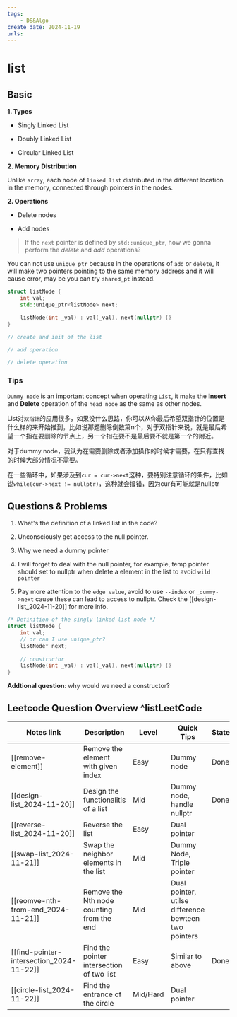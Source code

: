 ```yaml
---
tags:
    - DS&Algo
create date: 2024-11-19
urls:
---
```


# list

## Basic

**1. Types** 

- Singly Linked List

- Doubly Linked List

- Circular Linked List

**2. Memory Distribution** 

Unlike `array`, each node of `linked list` distributed in the different location in the memory, connected through pointers in the nodes. 


**2. Operations** 

- Delete nodes

- Add nodes

>If the `next` pointer is defined by `std::unique_ptr`, how we gonna perform the *delete* and *add* operations?

You can not use `unique_ptr` because in the operations of `add` or `delete`, it will make two pointers pointing to the same memory address and it will cause error, may be you can try `shared_pt` instead.

```cpp
struct listNode {
    int val;
    std::unique_ptr<listNode> next;

    listNode(int _val) : val(_val), next(nullptr) {}
}

// create and init of the list

// add operation

// delete operation
```

### Tips

`Dummy node` is an important concept when operating `List`, it make the **Insert** and **Delete** operation of the `head node` as the same as other nodes.

List对`双指针`的应用很多，如果没什么思路，你可以从你最后希望双指针的位置是什么样的来开始推到，比如说那题删除倒数第n个，对于双指针来说，就是最后希望一个指在要删除的节点上，另一个指在要不是最后要不就是第一个的附近。

对于dummy node，我认为在需要删除或者添加操作的时候才需要，在只有查找的时候大部分情况不需要。

在一些循环中，如果涉及到`cur = cur->next`这种，要特别注意循环的条件，比如说`while(cur->next != nullptr)`，这种就会报错，因为cur有可能就是nullptr

## Questions & Problems

1. What's the definition of a linked list in the code?

2. Unconsciously get access to the null pointer.

3. Why we need a dummy pointer

4. I will forget to deal with the null pointer, for example, temp pointer should set to nullptr when delete a element in the list to avoid `wild pointer` 

5. Pay more attention to the `edge value`, avoid to use `--index` or `_dummy->next` cause these can lead to access to nullptr. Check the [[design-list_2024-11-20]] for more info.

```cpp
/* Definition of the singly linked list node */
struct listNode {
    int val;
    // or can I use unique_ptr?
    listNode* next;
    
    // constructor
    listNode(int _val) : val(_val), next(nullptr) {}
}
```
**Addtional question**: why would we need a constructor?

## Leetcode Question Overview ^listLeetCode

| Notes link                               | Description                               | Level    | Quick Tips                                           | State |
|------------------------------------------|-------------------------------------------|----------|------------------------------------------------------|-------|
| [[remove-element]]                       | Remove the element with given index       | Easy     | Dummy node                                           | Done  |
| [[design-list_2024-11-20]]               | Design the functionalitis of a list       | Mid      | Dummy node, handle nullptr                           | Done  |
| [[reverse-list_2024-11-20]]              | Reverse the list                          | Easy     | Dual pointer                                         |       |
| [[swap-list_2024-11-21]]                 | Swap the neighbor elements in the list    | Mid      | Dummy Node, Triple pointer                           |       |
| [[reomve-nth-from-end_2024-11-21]]       | Remove the Nth node counting from the end | Mid      | Dual pointer, utilse difference bewteen two pointers |       |
| [[find-pointer-intersection_2024-11-22]] | Find the pointer intersection of two list | Easy     | Similar to above                                     | Done  |
| [[circle-list_2024-11-22]]               | Find the entrance of the circle           | Mid/Hard | Dual pointer                                         |       |


